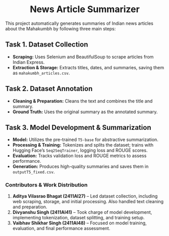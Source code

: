 <div align="center">
  <h1><strong>News Article Summarizer</strong></h1>
</div>
This project automatically generates summaries of Indian news articles about the Mahakumbh by following three main steps:

## Task 1. Dataset Collection
- **Scraping:** Uses Selenium and BeautifulSoup to scrape articles from Indian Express.
- **Extraction & Storage:** Extracts titles, dates, and summaries, saving them as `mahakumbh_articles.csv`.

## Task 2. Dataset Annotation
- **Cleaning & Preparation:** Cleans the text and combines the title and summary.
- **Ground Truth:** Uses the original summary as the annotated summary.

## Task 3. Model Development & Summarization
- **Model:** Utilizes the pre-trained `T5-base` for abstractive summarization.
- **Processing & Training:** Tokenizes and splits the dataset; trains with Hugging Face’s `Seq2SeqTrainer`, logging loss and ROUGE scores.
- **Evaluation:** Tracks validation loss and ROUGE metrics to assess performance.
- **Generation:** Produces high-quality summaries and saves them in `outputT5_fixed.csv`.

### **Contributors & Work Distribution**  

1. **Aditya Vilasrao Bhagat (2411AI27)** – Led dataset collection, including web scraping, storage, and initial processing. Also handled text cleaning and preparation.  
2. **Divyanshu Singh (2411AI41)** – Took charge of model development, implementing tokenization, dataset splitting, and training setup.  
3. **Vaibhav Shikhar Singh (2411AI48)** – Focused on model training, evaluation, and final performance assessment.  
